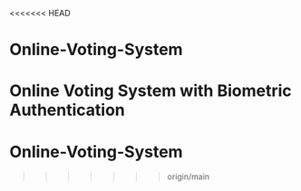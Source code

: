 <<<<<<< HEAD
# Online-Voting-System
Online Voting System with Biometric Authentication 
=======
# Online-Voting-System
>>>>>>> origin/main
